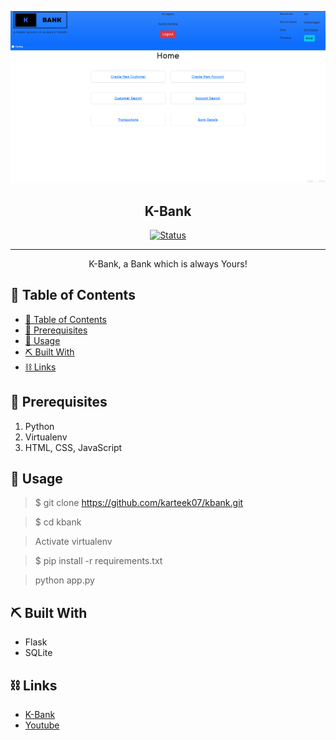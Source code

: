 <p align="center">
  <a href="" rel="noopener">
 <img src="https://github.com/karteek07/kbank/blob/main/imgs/kbank.png?raw=true" alt="Project logo"></a>
</p>
<h2 align="center">K-Bank</h2>

<div align="center">

[![Status](https://img.shields.io/badge/status-active-success.svg)]()

</div>

---

<p align="center"> K-Bank, a Bank which is always Yours!
    <br> 
</p>

## 📝 Table of Contents

- [📝 Table of Contents](#-table-of-contents)
- [🏁 Prerequisites ](#-prerequisites-)
- [🎈 Usage ](#-usage-)
- [⛏️ Built With ](#️-built-with-)
- [⛓️ Links](#️-links)






## 🏁 Prerequisites <a name="prerequisites"></a>

1. Python
2. Virtualenv
3. HTML, CSS, JavaScript


## 🎈 Usage <a name="usage"></a>

> $ git clone https://github.com/karteek07/kbank.git

> $ cd kbank

> Activate virtualenv

> $ pip install -r requirements.txt

> python app.py


## ⛏️ Built With <a name = "tech_stack"></a>

- Flask
- SQLite


## ⛓️ Links<a name = "links"></a>
- [K-Bank](http://kbank.centralindia.cloudapp.azure.com:8080/)
- [Youtube](https://youtu.be/ixzrh-d94Fg)